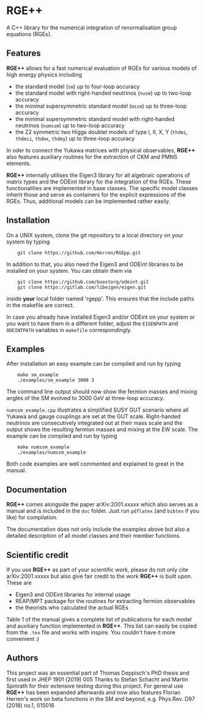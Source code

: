 # RGE++

A C++ library for the numerical integration of renormalisation group equations (RGEs).

## Features

**RGE++** allows for a fast numerical evaluation of RGEs for various models of high energy physics including

* the standard model (`sm`) up to four-loop accuracy
* the standard model with right-handed neutrinos  (`nusm`) up to two-loop accuracy
* the minimal supersymmetric standard model  (`mssm`) up to three-loop accuracy
* the minimal supersymmetric standard model with right-handed neutrinos  (`numssm`) up to two-loop accuracy
* the Z2 symmetric two Higgs doublet models of type I, II, X, Y  (`thdmi`, `thdmii`, `thdmx`, `thdmy`)  up to three-loop accuracy

In oder to connect the Yukawa matrices with physical observables, **RGE++** also features auxiliary routines for the extraction of CKM and PMNS elements.

**RGE++** internally utilises the Eigen3 library for all algebraic operations of matrix types and the ODEint library for the integration of the RGEs. These functionalities are implemented in base classes. The specific model classes inherit those and serve as containers for the explicit expressions of the RGEs. Thus, additional models can be implemented rather easily.

## Installation

On a UNIX system, clone the git repository to a local directory on your system by typing

```
    git clone https://github.com/Herren/RGEpp.git
```

In addition to that, you also need the Eigen3 and ODEint libraries to be installed on your system. You can obtain them via

```
    git clone https://github.com/boostorg/odeint.git
    git clone https://gitlab.com/libeigen/eigen.git
```

inside **your** local folder named 'rgepp'. This ensures that the include paths in the makefile are correct.

In case you already have installed Eigen3 and/or ODEint on your system or you want to have them in a different folder, adjust the `EIGENPATH` and `ODEINTPATH` variables in `makefile` correspondingly.

## Examples

After installation an easy example can be compiled and run by typing

```
    make sm_example
    ./examples/sm_example 3000 3
```

The command line output should now show the fermion masses and mixing angles of the SM evolved to 3000 GeV at three-loop accuracy.

`numssm_example.cpp` illustrates a simplified SUSY GUT scenario where all Yukawa and gauge couplings are set at the GUT scale. Right-handed neutrinos are consecutively integrated out at their mass scale and the output shows the resulting fermion masses and mixing at the EW scale. The example can be compiled and run by typing

```
    make numssm_example
    ./examples/numssm_example
```

Both code examples are well commented and explained to great in the manual.

## Documentation

**RGE++** comes alongside the paper arXiv:2001.xxxxx which also serves as a manual and is included in the `doc` folder. Just run `pdflatex` (and `bibtex` if you like) for compilation.

The documentation does not only include the examples above but also a detailed description of all model classes and their member functions.

## Scientific credit

If you use **RGE++** as part of your scientific work, please do not only cite arXiv:2001.xxxxx but also give fair credit to the work **RGE++** is built upon. These are

* Eigen3 and ODEint libraries for internal usage
* REAP/MPT package for the routines for extracting fermion observables
* the theorists who calculated the actual RGEs

Table 1 of the manual gives a complete list of publications for each model and auxiliary function implemented in **RGE++**. This list can easily be copied from the `.tex` file and works with inspire. You couldn't have it more convenient :)

## Authors

This project was an essential part of Thomas Deppisch's PhD thesis and first used in JHEP 1901 (2019) 005 Thanks to Stefan Schacht and Martin Spinrath for their extensive testing during this project. For general use **RGE++** has been expanded afterwards and now also features Florian Herren's work on beta functions in the SM and beyond, e.g. Phys.Rev. D97 (2018) no.1, 015016
